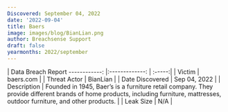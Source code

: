 ```yaml
---
Discovered: September 04, 2022
date: '2022-09-04'
title: Baers
image: images/blog/BianLian.png
author: Breachsense Support
draft: false
yearmonths: 2022/september
---
```



| Data Breach Report
------------:     |:-------------:    | :-----:|
| Victim      | baers.com      | 
| Threat Actor      | BianLian      | 
| Date Discovered      | Sep 04, 2022      | 
| Description      | Founded in 1945, Baer’s is a furniture retail company. They provide different brands of home products, including furniture, mattresses, outdoor furniture, and other products.      | 
| Leak Size      | N/A      | 

